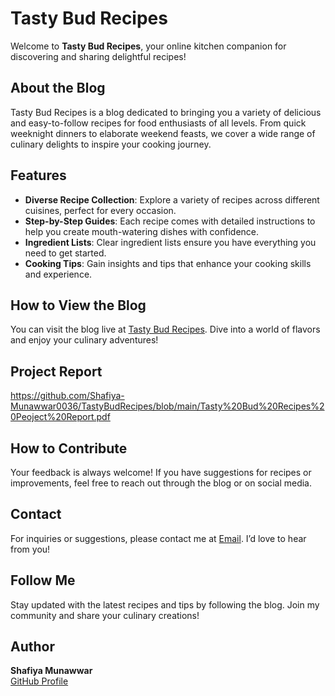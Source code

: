 # Tasty Bud Recipes

Welcome to **Tasty Bud Recipes**, your online kitchen companion for discovering and sharing delightful recipes!

## About the Blog
Tasty Bud Recipes is a blog dedicated to bringing you a variety of delicious and easy-to-follow recipes for food enthusiasts of all levels. From quick weeknight dinners to elaborate weekend feasts, we cover a wide range of culinary delights to inspire your cooking journey.

## Features
- **Diverse Recipe Collection**: Explore a variety of recipes across different cuisines, perfect for every occasion.
- **Step-by-Step Guides**: Each recipe comes with detailed instructions to help you create mouth-watering dishes with confidence.
- **Ingredient Lists**: Clear ingredient lists ensure you have everything you need to get started.
- **Cooking Tips**: Gain insights and tips that enhance your cooking skills and experience.

## How to View the Blog
You can visit the blog live at [Tasty Bud Recipes](https://shafiya-munawwar0036.github.io/TastyBudRecipes/). Dive into a world of flavors and enjoy your culinary adventures!

## Project Report
https://github.com/Shafiya-Munawwar0036/TastyBudRecipes/blob/main/Tasty%20Bud%20Recipes%20Peoject%20Report.pdf

## How to Contribute
Your feedback is always welcome! If you have suggestions for recipes or improvements, feel free to reach out through the blog or on social media.

## Contact
For inquiries or suggestions, please contact me at [Email](mailto:shafiyamunawwar123@gmail.com). I’d love to hear from you!

## Follow Me
Stay updated with the latest recipes and tips by following the blog. Join my community and share your culinary creations!

## Author
**Shafiya Munawwar**  
[GitHub Profile](https://github.com/shafiya-munawwar0036)
